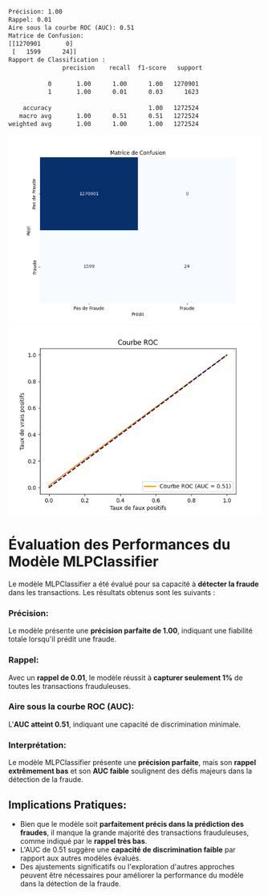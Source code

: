 ```
Précision: 1.00
Rappel: 0.01
Aire sous la courbe ROC (AUC): 0.51
Matrice de Confusion:
[[1270901       0]
 [   1599      24]]
Rapport de Classification :
               precision    recall  f1-score   support

           0       1.00      1.00      1.00   1270901
           1       1.00      0.01      0.03      1623

    accuracy                           1.00   1272524
   macro avg       1.00      0.51      0.51   1272524
weighted avg       1.00      1.00      1.00   1272524
```

![Matrice de Confusion.](https://github.com/SebastienCherki/G2_P5-ML/blob/main/MLPClassifier/Matrice%20de%20Confusion.png)
![Courbe ROC](https://github.com/SebastienCherki/G2_P5-ML/blob/main/MLPClassifier/ROC.png)

# Évaluation des Performances du Modèle MLPClassifier

Le modèle MLPClassifier a été évalué pour sa capacité à **détecter la fraude** dans les transactions. Les résultats obtenus sont les suivants :

### Précision:
Le modèle présente une **précision parfaite de 1.00**, indiquant une fiabilité totale lorsqu'il prédit une fraude.

### Rappel:
Avec un **rappel de 0.01**, le modèle réussit à **capturer seulement 1%** de toutes les transactions frauduleuses.

### Aire sous la courbe ROC (AUC):
L'**AUC atteint 0.51**, indiquant une capacité de discrimination minimale.

### Interprétation:

Le modèle MLPClassifier présente une **précision parfaite**, mais son **rappel extrêmement bas** et son **AUC faible** soulignent des défis majeurs dans la détection de la fraude.

## Implications Pratiques:

- Bien que le modèle soit **parfaitement précis dans la prédiction des fraudes**, il manque la grande majorité des transactions frauduleuses, comme indiqué par le **rappel très bas**.
- L'AUC de 0.51 suggère une **capacité de discrimination faible** par rapport aux autres modèles évalués.
- Des ajustements significatifs ou l'exploration d'autres approches peuvent être nécessaires pour améliorer la performance du modèle dans la détection de la fraude.

